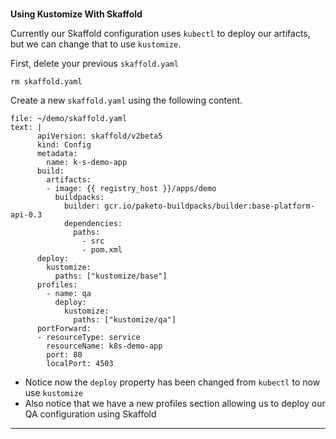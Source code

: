 ### 
**Using Kustomize With Skaffold**



Currently our Skaffold configuration uses `kubectl` to deploy our artifacts, but we can change that to use `kustomize`.

First, delete your previous `skaffold.yaml`
```execute-1
rm skaffold.yaml
```

Create a new `skaffold.yaml` using the following content.
```editor:append-lines-to-file
file: ~/demo/skaffold.yaml
text: |
      apiVersion: skaffold/v2beta5
      kind: Config
      metadata:
        name: k-s-demo-app
      build:
        artifacts:
        - image: {{ registry_host }}/apps/demo
          buildpacks:
            builder: gcr.io/paketo-buildpacks/builder:base-platform-api-0.3
            dependencies:
              paths:
                - src
                - pom.xml
      deploy:
        kustomize:
          paths: ["kustomize/base"]
      profiles:
        - name: qa
          deploy:
            kustomize:
              paths: ["kustomize/qa"]
      portForward:
      - resourceType: service
        resourceName: k8s-demo-app 
        port: 80
        localPort: 4503

```

*   Notice now the `deploy` property has been changed from `kubectl` to now use `kustomize`
*   Also notice that we have a new profiles section allowing us to deploy our QA configuration using Skaffold



---